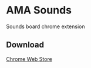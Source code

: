 # AMA Sounds
Sounds board chrome extension

## Download 
[Chrome Web Store](https://chrome.google.com/webstore/detail/ama-sounds/mikafdaadejfcihnmjffpdifgkcpappd)
